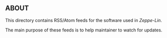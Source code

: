 ABOUT
-----
This directory contains RSS/Atom feeds for the software used in
*Zeppe-Lin*.

The main purpose of these feeds is to help maintainer to watch for
updates.

<!-- vim:sw=2:ts=2:sts=2:et:cc=72:tw=70
End of file. -->
